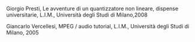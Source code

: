 
[^roberto-diem-tigani]: Roberto Diem Tigani, Custodi del suono. Un secolo e mezzo di storia della riproduzione sonora, 2012 Varese Zecchini Editore.
[^young]: Enciclopedia Treccani al seguente url consultato il 9/04/2018 *https://www.treccani.it/Fenciclopedia/thomas-young*
[^taylor-and-walton]: THOMAS YOUNG, Course of Lectures on Natura1 Philosophy and the Mechanical Arts, Taylor and Walton, London, 1845, lecture XXXI, pp. 288-289.)
[^ampiezza-onda]: consultato 20 settembre 2018 Enciclopedia Treccani url: *http://www.treccani.it/enciclopedia/ampiezza/*
[^luca-cerchiari-p12-13]: Luca Cerchiari "Il disco: musica tecnologia mercato", cap.1,pp 12-13, Luca Cerchiari – Milano, Sansoni. C2001
[^fred-gaisberg]: Fred Gaisberg, The Music Goes Around. Macmillian, New York, 1942; trad. it. La musica e il disco, F.lli Bocca, Milano, 1949 pp. 15-16.
[^luca-cerchiari-p17]: p. 17
[^roberto-diem-tigani-p258-259]: pp 258-259
[^roberto-diem-tigani-p57-58]: op.cit. pp 57-58
[^roberto-diem-tigani-p174]: p 174
[^le-garzantine]: voce alta fedeltà p. 16 Le Garzantine 2012
[^immagini-grammofono-portatile-pubblicita]: link consultato 30 aprile 2019 *ebay.it*
[^roberto-diem-tigani-p222]: p 222
[^immagini-45-giri-mangiadischi]: tratte da collezione privata
[^g-haus]: G. HAUS, Corso di informatica applicata alla musica, pdf URL consultato il 14/06/2018 disponibile sul sito  *http://www.lim.di.unimi.it/teaching/materials_pdf/MIDI2.pdf*
[^virtual-standard-technology]: Virtual Standard Technology è un protocollo implementato da Steinberg per i plug in, che assegna ai MIDI strumenti virtuali e effetti.
[^asio]: ASIO è un driver audio per specifico uso professionale, con performance superiori ai driver audio tradizionali.


[^roberto-diemg-igani-p173]: Tigani p 173

[^owsinski-produttori]: <!-- inserisci-pagina -->

<!-- Fonti Immagini !-->
[^immagine-fonoautografo-1]: tratto da classicasenzafrontiere.wordpress dove è disponibile anache il video del fonoautografo in funzione.
[^immagine-berliner]: immagine Berliner link consultato 30 aprile 2019 url: *https://www.stradeejay.it/emil-berliner-dal-grammofono-ai-vinili/*
[^chris-middleton]: Chris Middleton, The complete guide to digital audio, 2003 Course Technology PTR, p.16
[^immagine-microfono-a-condensatore-1]: immagine microfono a condensatore tratto da Collezione Radio Nelson Microfonia - Tecnologia link consultato 30 aprile 2019 *http://collezioneradionelson.blogspot.com/p/microfonia-telefonia.html?m=1*
[^immagine-microfono-a-condensatore-2]: Radio Nelson
[^immagine-microfono-a-condensatore-3]: microfono a condensatore 3 link consultato 30 aprile 2019 Ebay
[^immagine-telegraphone]: immagine telegraphone link consultato 30 aprile 2019 *ssplprints.com*
[^immagine-puntina]: link consultato 30 aprile 2019
[^vinile-ingrandito]: link consultato 30 aprile 2019 okdishi.it *okdischi.it*
[^immagine-schema-hifi]: tratto da Le Garzantine 2012 p. 17
[^immagini-grammofono-portatile]: tratto da collezione privata
[^immagine-registratore-a-filo-metallico]: Immagini registratore a filo link consultato 30 aprile 2019 Webster Chicago
[^immagini-lettore-audio-cassette]: tratto da collezione privata
[^immagine-discman]: tratto da collezione privata
[^immagine-lettura-riproduzione-disco]: tratta da: Le Garzantine 2012
[^immagine-dcc]: link consultato 30 aprile 2019 *wikipedia.org*
[^immagine-dat]: link consultato 30 aprile 2019 tratto da collezione privata
[^massimiliano-salfi]: M. SALFI, Il MIDI, presentazione in formato pdf per il corso di Informatica musicale, Università degli Studi di Catania, Dipartimento di matematica e informatica
[^immagine-grafofono]: Immagine fonografo link consultato 30 aprile 2019 ebay.com

Giorgio Presti, Le avventure di un quantizzatore non lineare, dispense universitarie, L.I.M., Università degli Studi di Milano,2008
[^presti-schema-valori-bitrate-p13]: p 13

Giancarlo Vercellesi, MPEG / audio tutorial, L.I.M., Università degli Studi di Milano, 2005
[^vercellesi-schema-bitrate-p17]: p 17

[^giorgio-presti-p16-17]: pp. 16-17
[^giancarlo-vercellesi-p9]: p 9
[^giancarlo-vercellesi-p13]: p 13 
[^giancarlo-vercellesi-p4]: p 4
[^giancarlo-vercellesi-schema-encoder-decoder-p6: p 6]

[^immagini-disco-quadrifonico-1-2]: tratte da collezione privata
